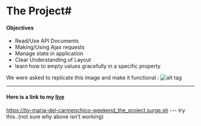 # The Project#

#### Objectives ####

* Read/Use API Documents
* Making/Using Ajax requests
* Manage state in application
* Clear Understanding of Layout
* learn how to empty values gracefully in a specific property




We were asked to replicate this image and make it functional :
![alt tag](https://tiy-learn-content.s3.amazonaws.com/cbd466cf-page.png)
 - - - -

#### Here is a link to my [live](https://tiy-maria-del-carmenchico-weekend_the_project.surge.sh)
https://tiy-maria-del-carmenchico-weekend_the_project.surge.sh --- try this..(not sure why above isn't working)
